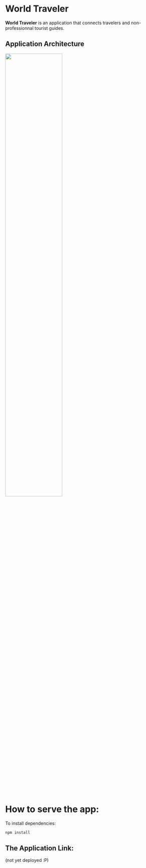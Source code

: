 # World Traveler

**World Traveler** is an application that connects travelers and non-professionnal tourist guides.


## Application Architecture
 <img src="https://imgur.com/n9sL8CR" width="60%"></img>  

# How to serve the app:

To install dependencies:
```bash
npm install
```

## The Application Link:
(not yet deployed :P)